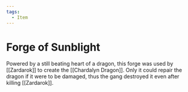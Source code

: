 ```yaml
---
tags:
  - Item
---
```

# Forge of Sunblight 

Powered by a still beating heart of a dragon, this forge was used by [[Zardarok]] to create the [[Chardalyn Dragon]]. Only it could repair the dragon if it were to be damaged, thus the gang destroyed it even after killing [[Zardarok]].
